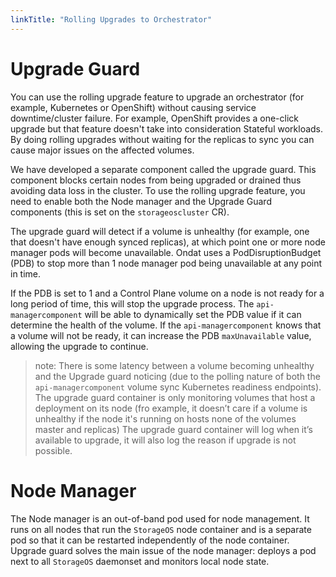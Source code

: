 ```yaml
---
linkTitle: "Rolling Upgrades to Orchestrator"
---
```


# Upgrade Guard 

You can use the rolling upgrade feature to upgrade an orchestrator (for example, Kubernetes or OpenShift) without causing service downtime/cluster failure. For example, OpenShift provides a one-click upgrade but that feature doesn't take into consideration Stateful workloads. By doing rolling upgrades without waiting for the replicas to sync you can cause major issues on the affected volumes. 

We have developed a separate component called the upgrade guard. This component blocks certain nodes from being upgraded or drained thus avoiding data loss in the cluster.
To use the rolling upgrade feature, you need to enable both the Node manager and the Upgrade Guard components (this is set on the `storageoscluster` CR).

The upgrade guard will detect if a volume is unhealthy (for example, one that doesn't have enough synced replicas), at which point one or more node manager pods will become unavailable. Ondat uses a PodDisruptionBudget (PDB) to stop more than 1 node manager pod being unavailable at any point in time. 

If the PDB is set to 1 and a Control Plane volume on a node is not ready for a long period of time, this will stop the upgrade process. The `api-managercomponent` will be able to dynamically set the PDB value if it can determine the health of the volume. If the `api-managercomponent` knows that a volume will not be ready, it can increase the PDB `maxUnavailable` value, allowing the upgrade to continue.


>note: There is some latency between a volume becoming unhealthy and the Upgrade guard noticing (due to the polling nature of both the `api-managercomponent` volume sync Kubernetes readiness endpoints).
The upgrade guard container is only monitoring volumes that host a deployment on its node (fro example, it doesn’t care if a volume is unhealthy if the node it's running on hosts none of the volumes master and replicas)
The upgrade guard container will log when it’s available to upgrade, it will also log the reason if upgrade is not possible.

# Node Manager

The Node manager is an out-of-band pod used for node management.  It runs on all nodes that run the `StorageOS` node container and is a separate pod so that it can be restarted independently of the node container. Upgrade guard solves the main issue of the node manager: deploys a pod next to all `StorageOS` daemonset and monitors local node state. 
